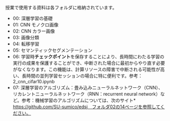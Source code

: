 授業で使用する資料は各フォルダに格納されています。
* 00: 深層学習の基礎
* 01: CNN モノクロ画像
* 02: CNN カラー画像
* 03: 画像分類
* 04: 転移学習
* 05: セマンティックセグメンテーション
* 06: 学習時**チェックポイント**を保存することにより、長時間にわたる学習の実行の成果を保護することができ、中断された場合に最初からやり直す必要がなくなります。この機能は、計算リソースの障害で中断される可能性が高い、長時間の並列学習セッションの場合に特に便利です。参考：2_cnn_cifar10.ipynb
* 07: 深層学習のアルゴリズム：畳み込みニューラルネットワーク（CNN）、リカレントニューラルネットワーク（RNN：recurrent neural network）など。参考：機械学習のアルゴリズムについては、次のサイト* https://github.com/SU-sumico/edsj　フォルダ02の14ページを参照してください。

